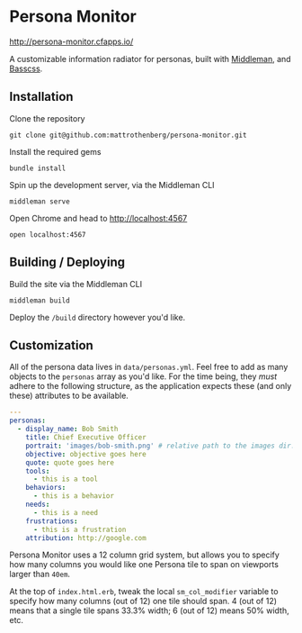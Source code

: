 # Persona Monitor
http://persona-monitor.cfapps.io/

A customizable information radiator for personas, built with [Middleman](https://middlemanapp.com), and [Basscss](http://basscss.com/).

## Installation

Clone the repository
```
git clone git@github.com:mattrothenberg/persona-monitor.git
```

Install the required gems
```
bundle install
```

Spin up the development server, via the Middleman CLI
```
middleman serve
```

Open Chrome and head to [http://localhost:4567](http://localhost:4567)
```
open localhost:4567
```

## Building / Deploying
Build the site via the Middleman CLI
```
middleman build
```

Deploy the `/build` directory however you'd like.

## Customization

All of the persona data lives in `data/personas.yml`.
Feel free to add as many objects to the `personas` array as you'd like. For the time being, they _must_ adhere to the following structure, as the application expects these (and only these) attributes to be available.

```yaml
---
personas:
  - display_name: Bob Smith
    title: Chief Executive Officer
    portrait: 'images/bob-smith.png' # relative path to the images dir. Be sure to add your image!
    objective: objective goes here
    quote: quote goes here
    tools:
      - this is a tool
    behaviors:
      - this is a behavior
    needs:
      - this is a need
    frustrations:
      - this is a frustration
    attribution: http://google.com
 ````

Persona Monitor uses a 12 column grid system, but allows you to specify how many columns you would like one Persona tile to span on viewports larger than `40em`.

At the top of `index.html.erb`, tweak the local `sm_col_modifier` variable to specify how many columns (out of 12) one tile should span. 4 (out of 12) means that a single tile spans 33.3% width; 6 (out of 12) means 50% width, etc.
